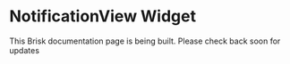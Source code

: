 # NotificationView Widget  
  
This Brisk documentation page is being built. Please check back soon for updates 
